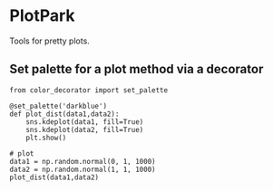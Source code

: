 # PlotPark

Tools for pretty plots.

## Set palette for a plot method via a decorator
```
from color_decorator import set_palette

@set_palette('darkblue')
def plot_dist(data1,data2):
    sns.kdeplot(data1, fill=True)
    sns.kdeplot(data2, fill=True)
    plt.show()

# plot
data1 = np.random.normal(0, 1, 1000)
data2 = np.random.normal(1, 1, 1000)
plot_dist(data1,data2)
```